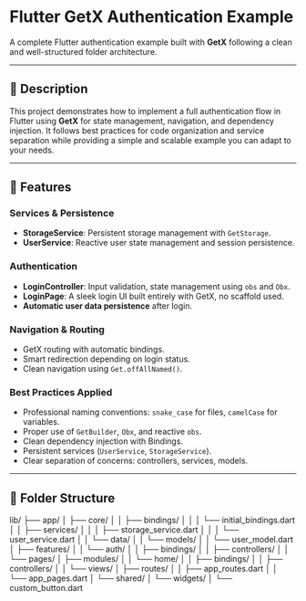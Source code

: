 # Flutter GetX Authentication Example

A complete Flutter authentication example built with **GetX** following a clean and well-structured folder architecture.

---

## 📖 Description

This project demonstrates how to implement a full authentication flow in Flutter using **GetX** for state management, navigation, and dependency injection. It follows best practices for code organization and service separation while providing a simple and scalable example you can adapt to your needs.

---

## 🚀 Features

### Services & Persistence
- **StorageService**: Persistent storage management with `GetStorage`.
- **UserService**: Reactive user state management and session persistence.

### Authentication
- **LoginController**: Input validation, state management using `obs` and `Obx`.
- **LoginPage**: A sleek login UI built entirely with GetX, no scaffold used.
- **Automatic user data persistence** after login.

### Navigation & Routing
- GetX routing with automatic bindings.
- Smart redirection depending on login status.
- Clean navigation using `Get.offAllNamed()`.

### Best Practices Applied
- Professional naming conventions: `snake_case` for files, `camelCase` for variables.
- Proper use of `GetBuilder`, `Obx`, and reactive `obs`.
- Clean dependency injection with Bindings.
- Persistent services (`UserService`, `StorageService`).
- Clear separation of concerns: controllers, services, models.

---

## 📁 Folder Structure

lib/
├── app/
│ ├── core/
│ │ ├── bindings/
│ │ │ └── initial_bindings.dart
│ │ ├── services/
│ │ │ ├── storage_service.dart
│ │ │ └── user_service.dart
│ │ └── data/
│ │ └── models/
│ │ └── user_model.dart
│ ├── features/
│ │ └── auth/
│ │ ├── bindings/
│ │ ├── controllers/
│ │ └── pages/
│ ├── modules/
│ │ └── home/
│ │ ├── bindings/
│ │ ├── controllers/
│ │ └── views/
│ ├── routes/
│ │ ├── app_routes.dart
│ │ └── app_pages.dart
│ └── shared/
│ └── widgets/
│ └── custom_button.dart


